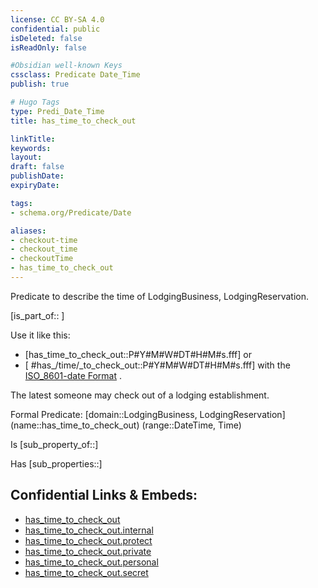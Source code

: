 ```yaml
---
license: CC BY-SA 4.0
confidential: public
isDeleted: false
isReadOnly: false

#Obsidian well-known Keys
cssclass: Predicate Date_Time
publish: true

# Hugo Tags
type: Predi_Date_Time
title: has_time_to_check_out

linkTitle: 
keywords: 
layout: 
draft: false
publishDate:
expiryDate: 

tags:
- schema.org/Predicate/Date

aliases:
- checkout-time
- checkout_time
- checkoutTime
- has_time_to_check_out
---
```


Predicate to describe the time of LodgingBusiness, LodgingReservation.

[is_part_of:: ]

Use it like this: 
- [has_time_to_check_out::P#Y#M#W#DT#H#M#s.fff] or 
- [ #has_/time/_to_check_out::P#Y#M#W#DT#H#M#s.fff] with the [ISO_8601-date Format](../../../ISO/ISO_8601-Date_Time) .

The latest someone may check out of a lodging establishment.

Formal Predicate: 
[domain::LodgingBusiness, LodgingReservation]
(name::has_time_to_check_out)
(range::DateTime, Time)

Is [sub_property_of::]

Has [sub_properties::]


## Confidential Links & Embeds: 
- [has_time_to_check_out](../../../../_public/schema.org/Predicate/Date_Times/has_time_to_check_out.md) 
- [has_time_to_check_out.internal](../../../../_internal/schema.org/Predicate/Date_Times/has_time_to_check_out.internal.md) 
- [has_time_to_check_out.protect](../../../../_protect/schema.org/Predicate/Date_Times/has_time_to_check_out.protect.md) 
- [has_time_to_check_out.private](../../../../_private/schema.org/Predicate/Date_Times/has_time_to_check_out.private.md) 
- [has_time_to_check_out.personal](../../../../_personal/schema.org/Predicate/Date_Times/has_time_to_check_out.personal.md) 
- [has_time_to_check_out.secret](../../../../_secret/schema.org/Predicate/Date_Times/has_time_to_check_out.secret.md) 
